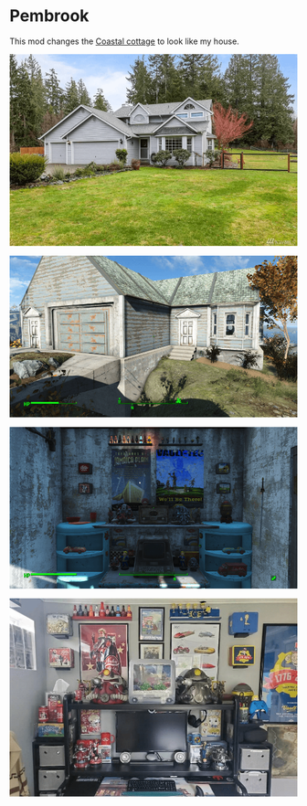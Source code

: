 # Pembrook
This mod changes the [Coastal cottage](https://fallout.fandom.com/wiki/Coastal_cottage) to look like my house.

![Screenshot](/documentation/pembrook_000.png)

![Screenshot](/documentation/pembrook_001.png)

![Screenshot](/documentation/pembrook_003.png)

![Screenshot](/documentation/pembrook_004.png)
